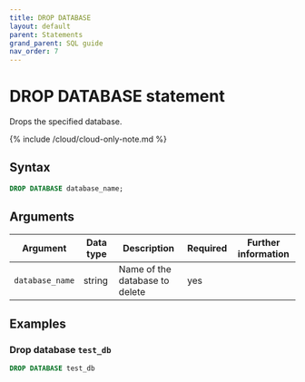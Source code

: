 ```yaml
---
title: DROP DATABASE
layout: default
parent: Statements
grand_parent: SQL guide
nav_order: 7
---
```


# DROP DATABASE statement

Drops the specified database. 

{% include /cloud/cloud-only-note.md %}

## Syntax

```sql
DROP DATABASE database_name;
```

## Arguments

| Argument | Data type | Description | Required | Further information |
|---|---|---|---|---|
| `database_name` | string |Name of the database to delete | yes | |


## Examples

### Drop database `test_db`

```sql
DROP DATABASE test_db
```
